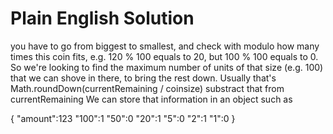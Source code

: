 # Plain English Solution
you have to go from biggest to smallest, and check with modulo how many times this coin fits, e.g. 120 % 100 equals to 20, but 100 % 100 equals to 0. So we're looking to find the maximum number of units of that size (e.g. 100) that we can shove in there, to bring the rest down. Usually that's
Math.roundDown(currentRemaining / coinsize)
substract that from currentRemaining
We can store that information in an object such as

{
    "amount":123
    "100":1
    "50":0
    "20":1
    "5":0
    "2":1
    "1":0
}